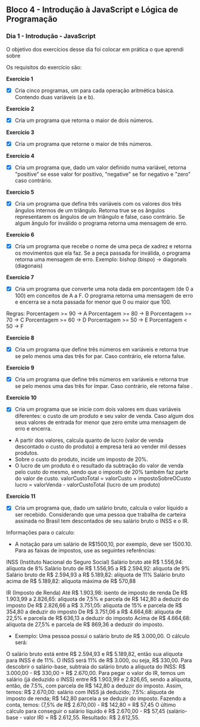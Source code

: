 ## Bloco 4 - Introdução à JavaScript e Lógica de Programação
### Dia 1 - Introdução - JavaScript

O objetivo dos exercícios desse dia foi colocar em prática o que aprendi sobre 

Os requisitos do exercí­cio são:

**Exercício 1**
- [x] Cria cinco programas, um para cada operação aritmética básica. Contendo duas variáveis (a e b).

**Exercício 2**
- [x] Cria um programa que retorna o maior de dois números.

**Exercício 3**
- [x] Cria um programa que retorne o maior de três números. 

**Exercício 4**
- [x] Cria um programa que, dado um valor definido numa variável, retorna "positive" se esse valor for positivo, "negative" se for negativo e "zero" caso contrário.

**Exercício 5**
- [x] Cria um programa que defina três variáveis com os valores dos três ângulos internos de um triângulo. Retorna true se os ângulos representarem os ângulos de um triângulo e false, caso contrário. Se algum ângulo for inválido o programa retorna uma mensagem de erro.

**Exercício 6**
- [x] Cria um programa que recebe o nome de uma peça de xadrez e retorna os movimentos que ela faz. Se a peça passada for inválida, o programa retorna uma mensagem de erro. Exemplo: bishop (bispo) -> diagonals (diagonais)

**Exercício 7**
- [x] Cria um programa que converte uma nota dada em porcentagem (de 0 a 100) em conceitos de A a F. O programa retorna uma mensagem de erro e encerra se a nota passada for menor que 0 ou maior que 100.

Regras:
Porcentagem >= 90 -> A
Porcentagem >= 80 -> B
Porcentagem >= 70 -> C
Porcentagem >= 60 -> D
Porcentagem >= 50 -> E
Porcentagem < 50 -> F

**Exercício 8**
- [x] Cria um programa que define três números em variáveis e retorna true se pelo menos uma das três for par. Caso contrário, ele retorna false.

**Exercício 9**
- [x] Cria um programa que define três números em variáveis e retorna true se pelo menos uma das três for ímpar. Caso contrário, ele retorna false .

**Exercício 10**
- [x] Cria um programa que se inicie com dois valores em duas variáveis diferentes: o custo de um produto e seu valor de venda. Caso algum dos seus valores de entrada for menor que zero emite uma mensagem de erro e encerra.
- A partir dos valores, calcula quanto de lucro (valor de venda descontado o custo do produto) a empresa terá ao vender mil desses produtos.
- Sobre o custo do produto, incide um imposto de 20%.
- O lucro de um produto é o resultado da subtração do valor de venda pelo custo do mesmo, sendo que o imposto de 20% também faz parte do valor de custo.
        valorCustoTotal = valorCusto + impostoSobreOCusto
        lucro = valorVenda - valorCustoTotal (lucro de um produto)

**Exercício 11**
- [x] Cria um programa que, dado um salário bruto, calcula o valor líquido a ser recebido.
Considerando que uma pessoa que trabalha de carteira assinada no Brasil tem descontados de seu salário bruto o INSS e o IR.

Informações para o calculo:
- A notação para um salário de R$1500,10, por exemplo, deve ser 1500.10. Para as faixas de impostos, use as seguintes referências:

INSS (Instituto Nacional do Seguro Social)
Salário bruto até R$ 1.556,94: alíquota de 8%
Salário bruto de R$ 1.556,95 a R$ 2.594,92: alíquota de 9%
Salário bruto de R$ 2.594,93 a R$ 5.189,82: alíquota de 11%
Salário bruto acima de R$ 5.189,82: alíquota máxima de R$ 570,88

IR (Imposto de Renda)
Até R$ 1.903,98: isento de imposto de renda
De R$ 1.903,99 a 2.826,65: alíquota de 7,5% e parcela de R$ 142,80 a deduzir do imposto
De R$ 2.826,66 a R$ 3.751,05: alíquota de 15% e parcela de R$ 354,80 a deduzir do imposto
De R$ 3.751,06 a R$ 4.664,68: alíquota de 22,5% e parcela de R$ 636,13 a deduzir do imposto
Acima de R$ 4.664,68: alíquota de 27,5% e parcela de R$ 869,36 a deduzir do imposto.

- Exemplo: 
Uma pessoa possui o salário bruto de R$ 3.000,00. O cálculo será:

O salário bruto está entre R$ 2.594,93 e R$ 5.189,82, então sua alíquota para INSS é de 11%. O INSS será 11% de R$ 3.000, ou seja, R$ 330,00.
Para descobrir o salário-base, subtraia do salário bruto a alíquota do INSS: R$ 3.000,00 - R$ 330,00 = R$ 2.670,00.
Para pegar o valor do IR, temos um salário (já deduzido o INSS) entre R$ 1.903,99 e 2.826,65, sendo a alíquota, então, de 7.5%, com parcela de R$ 142,80 a deduzir do imposto. Assim, temos:
R$ 2.670,00: salário com INSS já deduzido;
7.5%: alíquota de imposto de renda;
R$ 142,80 parcela a se deduzir do imposto.
Fazendo a conta, temos: (7,5% de R$ 2.670,00) - R$ 142,80 = R$ 57,45
O último cálculo para conseguir o salário líquido é R$ 2.670,00 - R$ 57,45 (salário-base - valor IR) = R$ 2.612,55.
Resultado: R$ 2.612,55.
